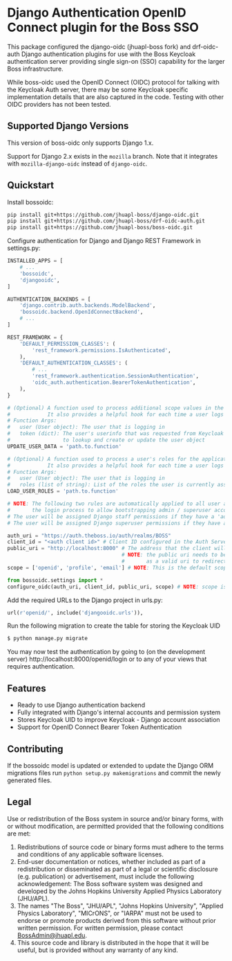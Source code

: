 Django Authentication OpenID Connect plugin for the Boss SSO
============================================================

This package configured the django-oidc (jhuapl-boss fork) and drf-oidc-auth Django
authentication plugins for use with the Boss Keycloak authentication server providing
single sign-on (SSO) capability for the larger Boss infrastructure.

While boss-oidc used the OpenID Connect (OIDC) protocol for talking with the Keycloak
Auth server, there may be some Keycloak specific implementation details that are also
captured in the code. Testing with other OIDC providers has not been tested.


Supported Django Versions
-------------------------

This version of boss-oidc only supports Django 1.x.

Support for Django 2.x exists in the `mozilla` branch.  Note that it integrates with
`mozilla-django-oidc` instead of `django-oidc`.


Quickstart
----------

Install bossoidc:

```sh
pip install git+https://github.com/jhuapl-boss/django-oidc.git
pip install git+https://github.com/jhuapl-boss/drf-oidc-auth.git
pip install git+https://github.com/jhuapl-boss/boss-oidc.git
```

Configure authentication for Django and Django REST Framework in settings.py:

```py
INSTALLED_APPS = [
    # ...
    'bossoidc',
    'djangooidc',
]

AUTHENTICATION_BACKENDS = [
    'django.contrib.auth.backends.ModelBackend',
    'bossoidc.backend.OpenIdConnectBackend',
    # ...
]

REST_FRAMEWORK = {
    'DEFAULT_PERMISSION_CLASSES': (
        'rest_framework.permissions.IsAuthenticated',
    ),
    'DEFAULT_AUTHENTICATION_CLASSES': (
        # ...
        'rest_framework.authentication.SessionAuthentication',
        'oidc_auth.authentication.BearerTokenAuthentication',
    ),
}

# (Optional) A function used to process additional scope values in the token
#            It also provides a helpful hook for each time a user logs in
# Function Args:
#   user (User object): The user that is logging in
#   token (dict): The user's userinfo that was requested from Keycloak and used
#                 to lookup and create or update the user object
UPDATE_USER_DATA = 'path.to.function'

# (Optional) A function used to process a user's roles for the application
#            It also provides a helpful hook for each time a user logs in
# Function Args:
#   user (User object): The user that is logging in
#   roles (list of string): List of the roles the user is currently assigned
LOAD_USER_ROLES = 'path.to.function'

# NOTE: The following two rules are automatically applied to all user account during
#       the login process to allow bootstrapping admin / superuser accounts.
# The user will be assigned Django staff permissions if they have a 'admin' or 'superuser' role in Keycloak
# The user will be assigned Django superuser permissions if they have a 'superuser' role in Keycloak

auth_uri = "https://auth.theboss.io/auth/realms/BOSS"
client_id = "<auth client id>" # Client ID configured in the Auth Server
public_uri = "http://localhost:8000" # The address that the client will be redirected back to
                                     # NOTE: the public uri needs to be configured in the Auth Server
                                     #       as a valid uri to redirect to
scope = ['openid', 'profile', 'email'] # NOTE: This is the default scope if one is not provided

from bossoidc.settings import *
configure_oidc(auth_uri, client_id, public_uri, scope) # NOTE: scope is optional and can be left out
```

Add the required URLs to the Django project in urls.py:

```py
url(r'openid/', include('djangooidc.urls')),
```

Run the following migration to create the table for storing the Keycloak UID

```sh
$ python manage.py migrate
```

You may now test the authentication by going to (on the development server) http://localhost:8000/openid/login or to any
of your views that requires authentication.


Features
--------

* Ready to use Django authentication backend
* Fully integrated with Django's internal accounts and permission system
* Stores Keycloak UID to improve Keycloak - Django account association
* Support for OpenID Connect Bearer Token Authentication


Contributing
------------

If the bossoidc model is updated or extended to update the Django ORM migrations files run `python setup.py makemigrations` and commit the newly generated files.


Legal
-----


Use or redistribution of the Boss system in source and/or binary forms, with or without modification, are permitted provided that the following conditions are met:

1. Redistributions of source code or binary forms must adhere to the terms and conditions of any applicable software licenses.
2. End-user documentation or notices, whether included as part of a redistribution or disseminated as part of a legal or scientific disclosure (e.g. publication) or advertisement, must include the following acknowledgement:  The Boss software system was designed and developed by the Johns Hopkins University Applied Physics Laboratory (JHU/APL).
3. The names "The Boss", "JHU/APL", "Johns Hopkins University", "Applied Physics Laboratory", "MICrONS", or "IARPA" must not be used to endorse or promote products derived from this software without prior written permission. For written permission, please contact BossAdmin@jhuapl.edu.
4. This source code and library is distributed in the hope that it will be useful, but is provided without any warranty of any kind.

